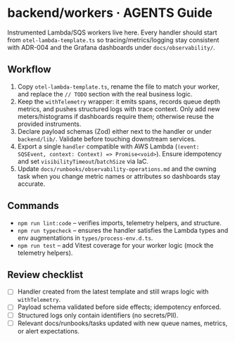 # backend/workers · AGENTS Guide

Instrumented Lambda/SQS workers live here. Every handler should start from `otel-lambda-template.ts` so tracing/metrics/logging stay consistent with ADR-004 and the Grafana dashboards under `docs/observability/`.

## Workflow

1. Copy `otel-lambda-template.ts`, rename the file to match your worker, and replace the `// TODO` section with the real business logic.
2. Keep the `withTelemetry` wrapper: it emits spans, records queue depth metrics, and pushes structured logs with trace context. Only add new meters/histograms if dashboards require them; otherwise reuse the provided instruments.
3. Declare payload schemas (Zod) either next to the handler or under `backend/lib/`. Validate before touching downstream services.
4. Export a single `handler` compatible with AWS Lambda (`(event: SQSEvent, context: Context) => Promise<void>`). Ensure idempotency and set `visibilityTimeout`/`batchSize` via IaC.
5. Update `docs/runbooks/observability-operations.md` and the owning task when you change metric names or attributes so dashboards stay accurate.

## Commands

- `npm run lint:code` – verifies imports, telemetry helpers, and structure.
- `npm run typecheck` – ensures the handler satisfies the Lambda types and env augmentations in `types/process-env.d.ts`.
- `npm run test` – add Vitest coverage for your worker logic (mock the telemetry helpers).

## Review checklist

- [ ] Handler created from the latest template and still wraps logic with `withTelemetry`.
- [ ] Payload schema validated before side effects; idempotency enforced.
- [ ] Structured logs only contain identifiers (no secrets/PII).
- [ ] Relevant docs/runbooks/tasks updated with new queue names, metrics, or alert expectations.
